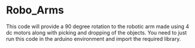 # Robo_Arms
This code will provide a 90 degree rotation to the robotic arm made using 4 dc motors along with picking and dropping of the objects.
You need to just run this code in the arduino environment and import the required library.
